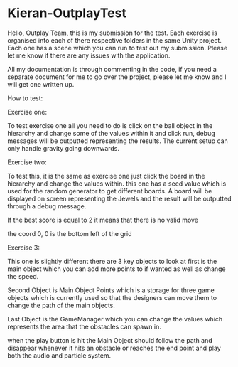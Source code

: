 # Kieran-OutplayTest

Hello, Outplay Team, this is my submission for the test. Each exercise is organised into each of 
there respective folders in the same Unity project. Each one has a scene which you can run to 
test out my submission. Please let me know if there are any issues with the application.

All my documentation is through commenting in the code, if you need a separate document for me to 
go over the project, please let me know and I will get one written up.

How to test:

Exercise one:

To test exercise one all you need to do is click on the ball 
object in the hierarchy and change some of the values within 
it and click run, debug messages will be outputted representing the results. 
The current setup can only handle gravity going downwards.

Exercise two:

To test this, it is the same as exercise one just click 
the board in the hierarchy and change the values within. 
this one has a seed value which is used for the random generator to get different boards.
A board will be displayed on screen representing the Jewels 
and the result will be outputted through a debug message.

If the best score is equal to 2 it means that there is no valid move

the coord 0, 0 is the bottom left of the grid

Exercise 3:

This one is slightly different there are 3 key objects to look at first is the main object 
which you can add more points to if wanted as well as change the speed.
 
Second Object is Main Object Points which is a storage for three game objects which is 
currently used so that the designers can move them to change the path of the main objects. 

Last Object is the GameManager which you can change the values which represents the area 
that the obstacles can spawn in. 

when the play button is hit the Main Object should follow the path and disappear whenever 
it hits an obstacle or reaches the end point and play both the audio and particle system.
